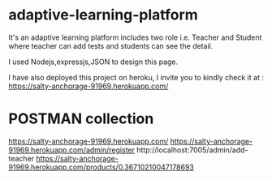 # adaptive-learning-platform

It's an adaptive learning platform includes two role i.e. Teacher and Student where teacher can add tests and students can see the detail.

I used Nodejs,expressjs,JSON to design this page.

I have also deployed this project on heroku, I invite you to kindly check it at : https://salty-anchorage-91969.herokuapp.com/

POSTMAN collection
===================
https://salty-anchorage-91969.herokuapp.com/
https://salty-anchorage-91969.herokuapp.com/admin/register
http://localhost:7005/admin/add-teacher
https://salty-anchorage-91969.herokuapp.com/products/0.36710210047178693


